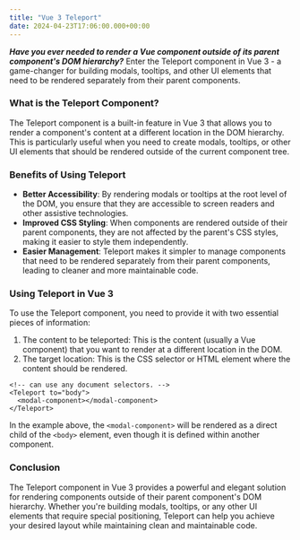 ```yaml
---
title: "Vue 3 Teleport"
date: 2024-04-23T17:06:00.000+00:00
---
```



***Have you ever needed to render a Vue component outside of its parent component's DOM hierarchy?*** Enter the Teleport component in Vue 3 - a game-changer for building modals, tooltips, and other UI elements that need to be rendered separately from their parent components.

### What is the Teleport Component?

The Teleport component is a built-in feature in Vue 3 that allows you to render a component's content at a different location in the DOM hierarchy. This is particularly 
useful when you need to create modals, tooltips, or other UI elements that should be rendered outside of the current component tree.

### Benefits of Using Teleport

  - **Better Accessibility**: By rendering modals or tooltips at the root level of the DOM, you ensure that they are accessible to screen readers and other assistive technologies.
  - **Improved CSS Styling**: When components are rendered outside of their parent components, they are not affected by the parent's CSS styles, making it easier to style them independently.
  - **Easier Management**: Teleport makes it simpler to manage components that need to be rendered separately from their parent components, leading to cleaner and more maintainable code.

### Using Teleport in Vue 3

To use the Teleport component, you need to provide it with two essential pieces of information:
  1. The content to be teleported: This is the content (usually a Vue component) that you want to render at a different location in the DOM.
  2. The target location: This is the CSS selector or HTML element where the content should be rendered.

```vue
<!-- can use any document selectors. -->
<Teleport to="body">
  <modal-component></modal-component>
</Teleport>
```
In the example above, the `<modal-component>` will be rendered as a direct child of the `<body>` element, even though it is defined within another component.

### Conclusion
The Teleport component in Vue 3 provides a powerful and elegant solution for rendering components outside of their parent component's DOM hierarchy. Whether you're building modals, tooltips, 
or any other UI elements that require special positioning, Teleport can help you achieve your desired layout while maintaining clean and maintainable code.
